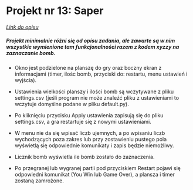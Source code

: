 # Projekt nr 13: Saper

[*Link do opisu*](http://elf2.pk.edu.pl/pluginfile.php/88409/mod_resource/content/15/Projekty_JS_2020_wytyczne.pdf)

##### Projekt minimalnie różni się od opisu zadania, ale zawarte są w nim wszystkie wymienione tam funkcjonalności razem z kodem xyzzy na zaznaczanie bomb.

* Okno jest podzielone na planszę do gry oraz boczny ekran z informacjami (timer, ilośc bomb, przyciski do:  restartu, menu ustawień i wyjścia).

* Ustawienia wielkości planszy i ilości bomb są wczytywane z pliku settings.csv (jeśli program nie może znaleźć pliku z ustawieniami to wczytuje domyślne podane w pliku default.py).

* Po kliknięciu przycisku Apply ustawienia zapisują się do pliku settings.csv, a gra restartuje się z nowymi ustawieniami.

* W menu nie da się wpisać liczb ujemnych, a po wpisaniu liczb wychodzących poza zakres lub przy zostawieniu pustego pola wyświetlą się odpowiednie komunikaty i zapis będzie niemożliwy.

* Licznik bomb wyświetla ile bomb zostało do zaznaczenia.

* Po przegranej lub wygranej partii pod przyciskiem Restart pojawi się odpowiedni komunikat (You Win lub Game Over), a plansza i timer zostaną zamrożone.